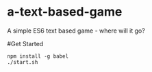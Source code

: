 # a-text-based-game
A simple ES6 text based game - where will it go?

#Get Started
```
npm install -g babel
./start.sh
```
